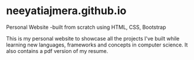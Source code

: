 # neeyatiajmera.github.io
Personal Website
-built from scratch using HTML, CSS, Bootstrap

This is my personal website to showcase all the projects I've built while learning new languages, frameworks and concepts in computer science.
It also contains a pdf version of my resume.
